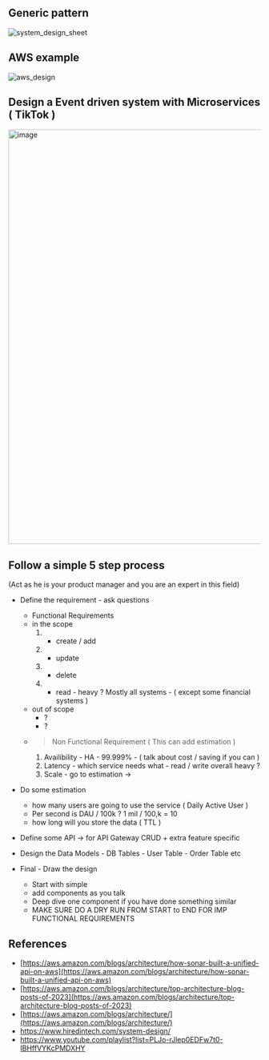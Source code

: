 ## Generic pattern
![system_design_sheet](https://github.com/sandipsahoo2k2/my/assets/5547869/1d8ab7a1-6978-48c2-bae4-ce81bdc2bc7a)

## AWS example
![aws_design](https://github.com/sandipsahoo2k2/my/assets/5547869/85063839-5cc0-4e86-93f8-ffae01490747)

## Design a Event driven system with Microservices ( TikTok )
<img width="828" alt="image" src="https://github.com/sandipsahoo2k2/my/assets/5547869/60320ed5-4998-4a79-a002-f919008a6a78">

## Follow a simple 5 step process
(Act as he is your product manager and you are an expert in this field)

* Define the requirement - ask questions
  - Functional Requirements
  - in the scope
    1. - create / add
    2. - update
    3. - delete
    4. - read - heavy ? Mostly all systems - ( except some financial systems )
  - out of scope
    - ?
    - ?
  - > Non Functional Requirement ( This can add estimation ) 
    1. Availibility - HA - 99.999% - ( talk about cost / saving if you can )
    2. Latency - which service needs what - read / write overall heavy ? 
    3. Scale - go to estimation ->
* Do some estimation
  - how many users are going to use the service ( Daily Active User )
  - Per second is DAU / 100k ? 1 mil / 100,k = 10
  - how long will you store the data ( TTL )

* Define some API -> for API Gateway CRUD + extra feature specific
* Design the Data Models - DB Tables - User Table - Order Table etc
* Final - Draw the design
  - Start with simple
  - add components as you talk
  - Deep dive one component if you have done something similar
  - MAKE SURE DO A DRY RUN FROM START to END FOR IMP FUNCTIONAL REQUIREMENTS

## References
* [https://aws.amazon.com/blogs/architecture/how-sonar-built-a-unified-api-on-aws](https://aws.amazon.com/blogs/architecture/how-sonar-built-a-unified-api-on-aws)
* [https://aws.amazon.com/blogs/architecture/top-architecture-blog-posts-of-2023](https://aws.amazon.com/blogs/architecture/top-architecture-blog-posts-of-2023)
* [https://aws.amazon.com/blogs/architecture/](https://aws.amazon.com/blogs/architecture/)
* https://www.hiredintech.com/system-design/
* https://www.youtube.com/playlist?list=PLJo-rJlep0EDFw7t0-IBHffVYKcPMDXHY
